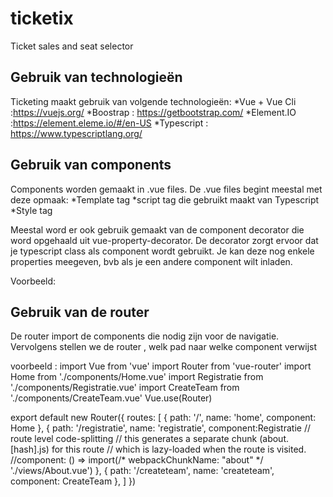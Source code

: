 # ticketix
Ticket sales and seat selector

## Gebruik van technologieën ##

Ticketing maakt gebruik van volgende technologieën:
*Vue + Vue Cli :https://vuejs.org/
*Boostrap : https://getbootstrap.com/
*Element.IO :https://element.eleme.io/#/en-US
*Typescript : https://www.typescriptlang.org/


## Gebruik van components ##
Components worden gemaakt in .vue files. De .vue files begint meestal met deze opmaak: 
*Template tag
*script tag die gebruikt maakt van Typescript
*Style tag

Meestal word er ook gebruik gemaakt van de component decorator  die word opgehaald uit vue-property-decorator. 
De decorator zorgt ervoor dat je typescript class als component wordt gebruikt.  Je kan deze nog enkele properties meegeven, bvb als je een andere component wilt inladen. 

Voorbeeld: 

<template>
<div>
  <h1>Registratie</h1>
  <el-steps :active="active" finish-status="success">
  <el-step title="registratie"></el-step>
  <el-step title="reservering"></el-step>
  <el-step title="activatie"></el-step>
</el-steps>
  <RegistratieForm v-if="active==0"></RegistratieForm>
  <RegistratieReservering v-if="active==1"></RegistratieReservering>
    <RegistratieActivatie v-if="active==2"></RegistratieActivatie>
    <el-button style="margin-top: 12px;" @click="back">terug</el-button>
  <el-button style="margin-top: 12px;" @click="next">volgende</el-button> 
</div>
</template>

<script lang="ts">
import { Component, Prop, Vue } from 'vue-property-decorator';
import RegistratieForm from './RegistratieForm.vue'
import RegistratieReservering from './RegistratieReservering.vue'
import RegistratieActivatie from './RegistratieActivatie.vue'

@Component(
  {components:{RegistratieForm,RegistratieReservering,RegistratieActivatie}}
)
export default class Registratie extends Vue {
 public active:number=0;
      next() {
        if (this.active++ > 2) this.active = 0;
      }
      back(){
        if(this.active!=0){
          this.active--
        }
      }
}
</script>

<!-- Add "scoped" attribute to limit CSS to this component only -->
<style scoped>

</style>

## Gebruik van de router ##

De router import de components die nodig zijn voor de navigatie. 
Vervolgens stellen we de router , welk pad naar welke component verwijst 

voorbeeld : 
import Vue from 'vue'
import Router from 'vue-router'
import Home from './components/Home.vue'
import Registratie from './components/Registratie.vue'
import CreateTeam from './components/CreateTeam.vue'
Vue.use(Router)

export default new Router({
  routes: [
    {
      path: '/',
      name: 'home',
      component: Home
    },
    {
      path: '/registratie',
      name: 'registratie',
      component:Registratie
      // route level code-splitting
      // this generates a separate chunk (about.[hash].js) for this route
      // which is lazy-loaded when the route is visited.
      //component: () => import(/* webpackChunkName: "about" */ './views/About.vue')
    },
    {
      path: '/createteam',
      name: 'createteam',
      component: CreateTeam
    },
  ]
})
